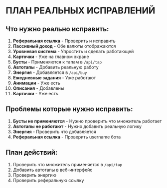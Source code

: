 # ПЛАН РЕАЛЬНЫХ ИСПРАВЛЕНИЙ

## Что нужно реально исправить:

1. **Реферальная ссылка** - Проверить и исправить
2. **Пассивный доход** - Обе валюты отображаются
3. **Уровневая система** - Упростить и сделать работающей
4. **Карточки** - Уже на главном экране
5. **Бусты** - Применяются к тапам в `/api/tap`
6. **Автотапы** - Добавить реальную работу
7. **Энергия** - Добавляется в `/api/buy`
8. **Ежедневные задания** - Уже работают
9. **Анимации** - Уже есть
10. **Описания** - Добавлены
11. **Карточки** - Уже есть

## Проблемы которые нужно исправить:

1. **Бусты не применяются** - Нужно проверить что множитель работает
2. **Автотапы не работают** - Нужно добавить реальную логику
3. **Энергия** - Проверить что добавляется
4. **Реферальная ссылка** - Проверить username бота

## План действий:

1. Проверить что множитель применяется в `/api/tap`
2. Добавить автотапы в веб-интерфейс
3. Проверить энергию
4. Проверить реферальную ссылку








